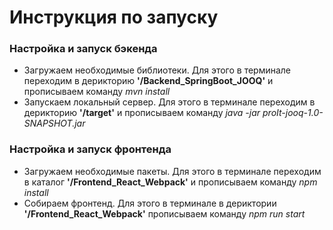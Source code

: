 # Инструкция по запуску
### Настройка и запуск бэкенда
* Загружаем необходимые библиотеки. Для этого в терминале переходим в дерикторию **'/Backend_SpringBoot_JOOQ'** и прописываем команду *mvn install*
* Запускаем локальный сервер. Для этого в терминале переходим в дерикторию **'/target'** и прописываем команду *java -jar proIt-jooq-1.0-SNAPSHOT.jar*
### Настройка и запуск фронтенда
* Загружаем необходимые пакеты. Для этого в терминале переходим в каталог **'/Frontend_React_Webpack'** и прописываем команду *npm install*
* Собираем фронтенд. Для этого в терминале в дериктории **'/Frontend_React_Webpack'** прописываем команду *npm run start*
